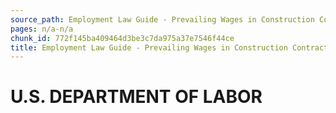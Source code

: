 ```yaml
---
source_path: Employment Law Guide - Prevailing Wages in Construction Contracts.md
pages: n/a-n/a
chunk_id: 772f145ba409464d3be3c7da975a37e7546f44ce
title: Employment Law Guide - Prevailing Wages in Construction Contracts
---
```

# U.S. DEPARTMENT OF LABOR

